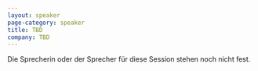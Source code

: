 ```yaml
---
layout: speaker
page-category: speaker
title: TBD
company: TBD
---
```


Die Sprecherin oder der Sprecher für diese Session stehen noch nicht fest.